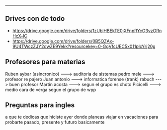 -- -
## Drives con de todo

- https://drive.google.com/drive/folders/1zUblHBEkTE0jXFnpRYcO3vzORnHcX-lC 
- https://drive.google.com/drive/folders/0B5QZAx-9U4TWczZJY2dwZE9Yekk?resourcekey=0-GgVfcUEC5x011plcYrj20g
## Profesores para materias

Ruben aybar (asincronico) ---> auditoria de sistemas 
pedro mele ---> profesor re pajero
Juan antonio ---> informatica forense (trank)
rabuch ---> buen profesor
Martin acosta ---> segun el grupo es choto
Picicelli ---> medio cara de verga segun el grupo de wpp
## Preguntas para ingles

a que te dedicas
que hiciste ayer
donde planeas viajar en vacaciones
para probarte pasado, presente y futuro basicamente
